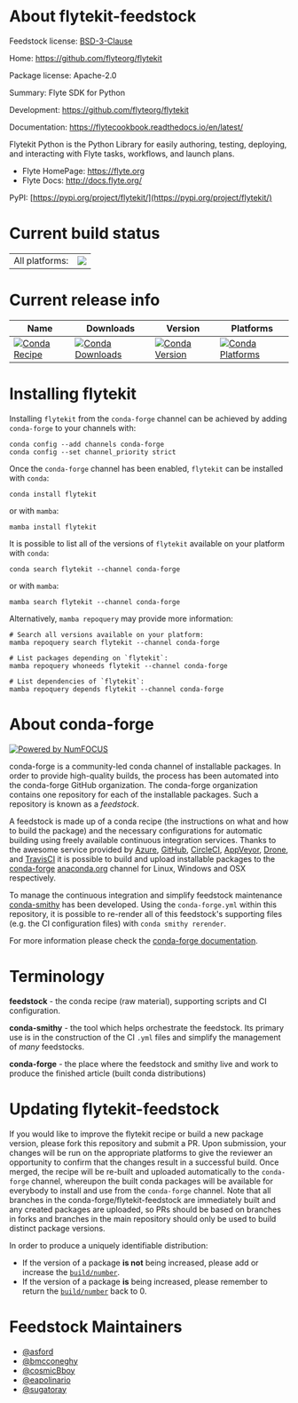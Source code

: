 About flytekit-feedstock
========================

Feedstock license: [BSD-3-Clause](https://github.com/conda-forge/flytekit-feedstock/blob/main/LICENSE.txt)

Home: https://github.com/flyteorg/flytekit

Package license: Apache-2.0

Summary: Flyte SDK for Python

Development: https://github.com/flyteorg/flytekit

Documentation: https://flytecookbook.readthedocs.io/en/latest/

Flytekit Python is the Python Library for easily authoring, testing, deploying,
and interacting with Flyte tasks, workflows, and launch plans.

- Flyte HomePage: https://flyte.org
- Flyte Docs: http://docs.flyte.org/

PyPI: [https://pypi.org/project/flytekit/](https://pypi.org/project/flytekit/)


Current build status
====================


<table><tr><td>All platforms:</td>
    <td>
      <a href="https://dev.azure.com/conda-forge/feedstock-builds/_build/latest?definitionId=15281&branchName=main">
        <img src="https://dev.azure.com/conda-forge/feedstock-builds/_apis/build/status/flytekit-feedstock?branchName=main">
      </a>
    </td>
  </tr>
</table>

Current release info
====================

| Name | Downloads | Version | Platforms |
| --- | --- | --- | --- |
| [![Conda Recipe](https://img.shields.io/badge/recipe-flytekit-green.svg)](https://anaconda.org/conda-forge/flytekit) | [![Conda Downloads](https://img.shields.io/conda/dn/conda-forge/flytekit.svg)](https://anaconda.org/conda-forge/flytekit) | [![Conda Version](https://img.shields.io/conda/vn/conda-forge/flytekit.svg)](https://anaconda.org/conda-forge/flytekit) | [![Conda Platforms](https://img.shields.io/conda/pn/conda-forge/flytekit.svg)](https://anaconda.org/conda-forge/flytekit) |

Installing flytekit
===================

Installing `flytekit` from the `conda-forge` channel can be achieved by adding `conda-forge` to your channels with:

```
conda config --add channels conda-forge
conda config --set channel_priority strict
```

Once the `conda-forge` channel has been enabled, `flytekit` can be installed with `conda`:

```
conda install flytekit
```

or with `mamba`:

```
mamba install flytekit
```

It is possible to list all of the versions of `flytekit` available on your platform with `conda`:

```
conda search flytekit --channel conda-forge
```

or with `mamba`:

```
mamba search flytekit --channel conda-forge
```

Alternatively, `mamba repoquery` may provide more information:

```
# Search all versions available on your platform:
mamba repoquery search flytekit --channel conda-forge

# List packages depending on `flytekit`:
mamba repoquery whoneeds flytekit --channel conda-forge

# List dependencies of `flytekit`:
mamba repoquery depends flytekit --channel conda-forge
```


About conda-forge
=================

[![Powered by
NumFOCUS](https://img.shields.io/badge/powered%20by-NumFOCUS-orange.svg?style=flat&colorA=E1523D&colorB=007D8A)](https://numfocus.org)

conda-forge is a community-led conda channel of installable packages.
In order to provide high-quality builds, the process has been automated into the
conda-forge GitHub organization. The conda-forge organization contains one repository
for each of the installable packages. Such a repository is known as a *feedstock*.

A feedstock is made up of a conda recipe (the instructions on what and how to build
the package) and the necessary configurations for automatic building using freely
available continuous integration services. Thanks to the awesome service provided by
[Azure](https://azure.microsoft.com/en-us/services/devops/), [GitHub](https://github.com/),
[CircleCI](https://circleci.com/), [AppVeyor](https://www.appveyor.com/),
[Drone](https://cloud.drone.io/welcome), and [TravisCI](https://travis-ci.com/)
it is possible to build and upload installable packages to the
[conda-forge](https://anaconda.org/conda-forge) [anaconda.org](https://anaconda.org/)
channel for Linux, Windows and OSX respectively.

To manage the continuous integration and simplify feedstock maintenance
[conda-smithy](https://github.com/conda-forge/conda-smithy) has been developed.
Using the ``conda-forge.yml`` within this repository, it is possible to re-render all of
this feedstock's supporting files (e.g. the CI configuration files) with ``conda smithy rerender``.

For more information please check the [conda-forge documentation](https://conda-forge.org/docs/).

Terminology
===========

**feedstock** - the conda recipe (raw material), supporting scripts and CI configuration.

**conda-smithy** - the tool which helps orchestrate the feedstock.
                   Its primary use is in the construction of the CI ``.yml`` files
                   and simplify the management of *many* feedstocks.

**conda-forge** - the place where the feedstock and smithy live and work to
                  produce the finished article (built conda distributions)


Updating flytekit-feedstock
===========================

If you would like to improve the flytekit recipe or build a new
package version, please fork this repository and submit a PR. Upon submission,
your changes will be run on the appropriate platforms to give the reviewer an
opportunity to confirm that the changes result in a successful build. Once
merged, the recipe will be re-built and uploaded automatically to the
`conda-forge` channel, whereupon the built conda packages will be available for
everybody to install and use from the `conda-forge` channel.
Note that all branches in the conda-forge/flytekit-feedstock are
immediately built and any created packages are uploaded, so PRs should be based
on branches in forks and branches in the main repository should only be used to
build distinct package versions.

In order to produce a uniquely identifiable distribution:
 * If the version of a package **is not** being increased, please add or increase
   the [``build/number``](https://docs.conda.io/projects/conda-build/en/latest/resources/define-metadata.html#build-number-and-string).
 * If the version of a package **is** being increased, please remember to return
   the [``build/number``](https://docs.conda.io/projects/conda-build/en/latest/resources/define-metadata.html#build-number-and-string)
   back to 0.

Feedstock Maintainers
=====================

* [@asford](https://github.com/asford/)
* [@bmcconeghy](https://github.com/bmcconeghy/)
* [@cosmicBboy](https://github.com/cosmicBboy/)
* [@eapolinario](https://github.com/eapolinario/)
* [@sugatoray](https://github.com/sugatoray/)

